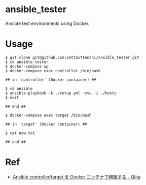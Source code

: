 # ansible_tester
Ansible test environments using Docker.

# Usage
``` shell
$ git clone git@github.com:zettaittenani/ansible_tester.git
$ cd ansible_tester
$ docker-compose up
$ docker-compose exec controller /bin/bash

## in 'controller' (Docker container) ##

$ cd ansible
$ ansible-playbook -k ./setup.yml -vvv -i ./hosts
$ exit

## end ##

$ docker-compose exec target /bin/bash

## in 'target' (Docker container) ##

$ cat now.txt

## end ##
```
# Ref
- [Ansible controller/target を Docker コンテナで構築する - Qiita](https://qiita.com/zettaittenani/items/4c5844962ae85f851c29)
